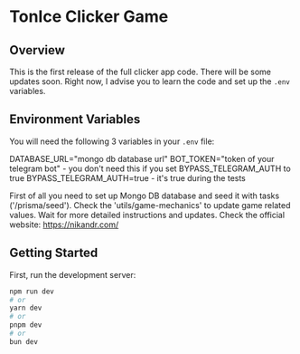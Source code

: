 # TonIce Clicker Game

## Overview
This is the first release of the full clicker app code. There will be some updates soon. Right now, I advise you to learn the code and set up the `.env` variables.

## Environment Variables
You will need the following 3 variables in your `.env` file:


DATABASE_URL="mongo db database url"
BOT_TOKEN="token of your telegram bot"  - you don't need this if you set BYPASS_TELEGRAM_AUTH to true
BYPASS_TELEGRAM_AUTH=true  - it's true during the tests

First of all you need to set up Mongo DB database and seed it with tasks ('/prisma/seed'). 
Check the 'utils/game-mechanics' to update game related values.
Wait for more detailed instructions and updates. Check the official website: https://nikandr.com/

## Getting Started

First, run the development server:

```bash
npm run dev
# or
yarn dev
# or
pnpm dev
# or
bun dev
```